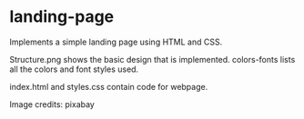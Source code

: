 # landing-page

Implements a simple landing page using HTML and CSS.

Structure.png shows the basic design that is implemented. colors-fonts lists all the colors and font styles used.

index.html and styles.css contain code for webpage.

Image credits: pixabay